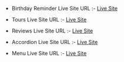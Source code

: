 - Birthday Reminder Live Site URL :- [Live Site](https://birthday-reminder-singh.netlify.app/)

- Tours Live Site URL :- [Live Site](https://tours-singh.netlify.app)

- Reviews Live Site URL :- [Live Site](https://reviews-singh.netlify.app/)

- Accordion Live Site URL :- [Live Site](https://accordion-singh.netlify.app/)

- Menu Live Site URL :- [Live Site](https://menu-singh.netlify.app/)

